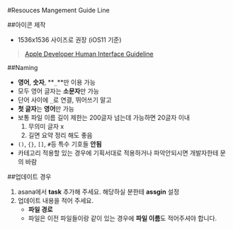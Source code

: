 
#Resouces Mangement Guide Line


##아이콘 제작
* 1536x1536 사이즈로 권장 (iOS11 기준)

> [Apple Developer Human Interface Guideline](https://developer.apple.com/design/)

##Naming

* **영어**, **숫자**, **`_`**만 이용 가능
* 모두 영어 글자는 **소문자**만 가능
* 단어 사이에 `_`로 연결, 뛰어쓰기 말고
* **첫 글자**는 **영어**만 가능
* 보통 파일 이름 길이 제한는 200글자 넘는데 가능하면 20글자 이내
	1. 무의미 글자 x
	2. 길면 요약 정리 해도 좋음
* `()`, `{}`, `[]`, `#`등 특수 기호들 **안됨**
* 카테고리 적용할 있는 경우에 기획서대로 적용하거나 파악안되시면 개발자한테 문의 바람

##업데이트 경우

1.	asana에서 **task** 추가해 주세요. 해당하실 분한테 **assgin** 설정
2. 업데이트 내용을 적어 주세요.
	* **파일 경로**
	* 파일은 이전 파일들이랑 같이 있는 경우에 **파일 이름**도 적어주셔야 합니다.
	   